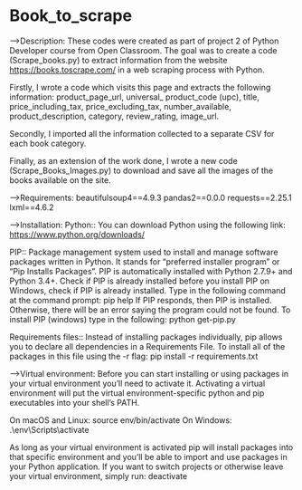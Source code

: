 # Book_to_scrape

-->Description:
These codes were created as part of project 2 of Python Developer course from Open Classroom. The goal was to create a code (Scrape_books.py) to extract information from the website https://books.toscrape.com/ in a web scraping process with Python.

Firstly, I wrote a code which visits this page and extracts the following information: product_page_url, universal_ product_code (upc), title, price_including_tax, price_excluding_tax, number_available, product_description, category, review_rating, image_url.

Secondly, I imported all the information collected to a separate CSV for each book category.

Finally, as an extension of the work done, I wrote a new code (Scrape_Books_Images.py) to download and save all the images of the books available on the site.



-->Requirements:
beautifulsoup4==4.9.3
pandas2==0.0.0
requests==2.25.1
lxml==4.6.2



-->Installation:
Python:: You can download Python using the following link: https://www.python.org/downloads/

PIP:: Package management system used to install and manage software packages written in Python. It stands for “preferred installer program” or “Pip Installs Packages”. PIP is automatically installed with Python 2.7.9+ and Python 3.4+. Check if PIP is already installed before you install PIP on Windows, check if PIP is already installed. Type in the following command at the command prompt: pip help
If PIP responds, then PIP is installed. Otherwise, there will be an error saying the program could not be found. To install PIP (windows) type in the following: python get-pip.py

Requirements files:: Instead of installing packages individually, pip allows you to declare all dependencies in a Requirements File. To install all of the packages in this file using the -r flag: pip install -r requirements.txt



-->Virtual environment:
Before you can start installing or using packages in your virtual environment you’ll need to activate it. Activating a virtual environment will put the virtual environment-specific python and pip executables into your shell’s PATH.

On macOS and Linux: source env/bin/activate
On Windows: .\env\Scripts\activate

As long as your virtual environment is activated pip will install packages into that specific environment and you’ll be able to import and use packages in your Python application. If you want to switch projects or otherwise leave your virtual environment, simply run: deactivate







